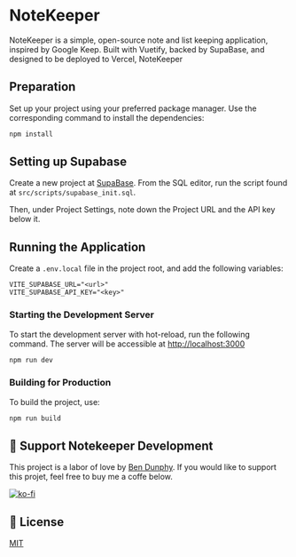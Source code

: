 # NoteKeeper

NoteKeeper is a simple, open-source note and list keeping application, inspired by Google Keep. Built with Vuetify, backed by SupaBase, and designed to be deployed to Vercel, NoteKeeper  


## Preparation

Set up your project using your preferred package manager. Use the corresponding command to install the dependencies:

```bash
npm install
```

## Setting up Supabase
Create a new project at [SupaBase](http://supabase.com). From the SQL editor, run the script found at `src/scripts/supabase_init.sql`.

Then, under Project Settings, note down the Project URL and the API key below it.

## Running the Application
Create a `.env.local` file in the project root, and add the following variables:

```
VITE_SUPABASE_URL="<url>"
VITE_SUPABASE_API_KEY="<key>"
```

### Starting the Development Server

To start the development server with hot-reload, run the following command. The server will be accessible at [http://localhost:3000](http://localhost:3000)
```bash
npm run dev
```

### Building for Production

To build the project, use:

```bash
npm run build
```

## 💪 Support Notekeeper Development

This project is a labor of love by [Ben Dunphy](https://github.com/gonfalon). If you would like to support this projet, feel free to buy me a coffe below.

[![ko-fi](https://ko-fi.com/img/githubbutton_sm.svg)](https://ko-fi.com/N4N0SOHAD)

## 📑 License
[MIT](http://opensource.org/licenses/MIT)